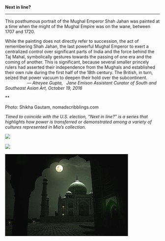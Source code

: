 **Next in line?**

****

This posthumous portrait of the Mughal Emperor Shah Jahan was painted at a time when the might of the Mughal Empire was on the wane, between 1707 and 1720. 

While the painting does not directly refer to succession, the act of remembering Shah Jahan, the last powerful Mughal Emperor to exert a centralized control over significant parts of India and the force behind the Taj Mahal, symbolically gestures towards the passing of one era and the coming of another. This is significant, because several smaller princely rulers had asserted their independence from the Mughals and established their own rule during the first half of the 18th century. The British, in turn, seized that power vacuum to deepen their hold over the subcontinent.                             — *Atreyee Gupta,   Jane Emison Assistant Curator of South and Southeast Asian Art, October 19, 2016*

**

Photo: Shikha Gautam, nomadscribblings.com

*Timed to coincide with the U.S. election, “Next in line?” is a series that highlights how power is transferred or demonstrated among a variety of cultures represented in Mia’s collection.*

![](../images/16-10-19_NextinLine_84.118.3_JahanEDIT-2.emf)

![](../images/16-10-19_NextinLine_84.118.3_JahanEDIT-word/media/hdphoto1.wdp)

![](../images/16-10-19_NextinLine_84.118.3_JahanEDIT-1.jpeg)
